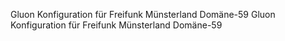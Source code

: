 Gluon Konfiguration für Freifunk Münsterland Domäne-59
Gluon Konfiguration für Freifunk Münsterland Domäne-59
